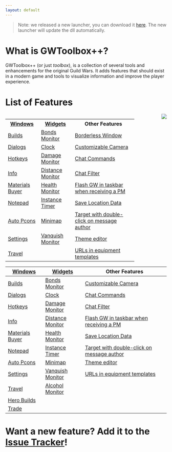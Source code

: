 ```yaml
---
layout: default
---
```


> Note: we released a new launcher, you can download it [here](https://github.com/HasKha/GWToolboxpp/releases/download/2.12_Release/GWToolbox.exe). The new launcher will update the dll automatically.

# What is GWToolbox++?
GWToolbox++ (or just *toolbox*), is a collection of several tools and enhancements for the original Guild Wars. It adds features that should exist in a modern game and tools to visualize information and improve the player experience.

# List of Features
<div style="float: left; width: 80%;">
	<table>
		<tr>
			<th><a href="windows">Windows</a></th>
			<th><a href="widgets">Widgets</a></th>
			<th>Other Features</th>
		</tr>
		<tr>
			<td><a href="builds">Builds</a></td>
			<td><a href="widgets#bonds">Bonds Monitor</a></td>
			<td><a href="settings#game_settings">Borderless Window</a></td>
		</tr>
		<tr>
			<td><a href="dialogs">Dialogs</a></td>
			<td><a href="widgets#clock">Clock</a></td>
			<td><a href="camera">Customizable Camera</a></td>
		</tr>
		<tr>
			<td><a href="hotkeys">Hotkeys</a></td>
			<td><a href="widgets#damage">Damage Monitor</a></td>
			<td><a href="commands">Chat Commands</a></td>
		</tr>
		<tr>
			<td><a href="info">Info</a></td>
			<td><a href="widgets#distance">Distance Monitor</a></td>
			<td><a href="filter">Chat Filter</a></td>
		</tr>
		<tr>
			<td><a href="materials">Materials Buyer</a></td>
			<td><a href="widgets#health">Health Monitor</a></td>
			<td><a href="settings#game_settings">Flash GW in taskbar when receiving a PM</a></td>
		</tr>
		<tr>
			<td><a href="windows#notepad">Notepad</a></td>
			<td><a href="widgets#timer">Instance Timer</a></td>
			<td><a href="settings#toolbox_settings">Save Location Data</a></td>
		</tr>
		<tr>
			<td><a href="pcons">Auto Pcons</a></td>
			<td><a href="minimap">Minimap</a></td>
			<td><a href="settings#game_settings">Target with double-click on message author</a></td>
		</tr>
		<tr>
			<td><a href="settings">Settings</a></td>
			<td><a href="widgets#vanquish">Vanquish Monitor</a></td>
			<td><a href="theme">Theme editor</a></td>
		</tr>
		<tr>
			<td><a href="travel">Travel</a></td>
			<td></td>
			<td><a href="settings#game_settings">URLs in equipment templates</a></td>
		</tr>
	</table>
</div>
<div style="float: right; width: 15%; margin-left: 5%;">
	<img src="https://user-images.githubusercontent.com/11432831/28233445-c7762ff4-68ab-11e7-9388-9437c8987a61.PNG" style="float: right;" />
</div>

| [Windows](windows) | [Widgets](widgets) | Other Features  |
| ------------- |-------------| -----|
| [Builds](builds) | [Bonds Monitor](widgets#bonds) | [Customizable Camera](camera) |
| [Dialogs](dialogs) | [Clock](widgets#clock) | [Chat Commands](commands) |
| [Hotkeys](hotkeys) | [Damage Monitor](widgets#damage) | [Chat Filter](filter) |
| [Info](info) | [Distance Monitor](widgets#distance) | [Flash GW in taskbar when receiving a PM](settings#game_settings) |
| [Materials Buyer](materials) | [Health Monitor](widgets#health) | [Save Location Data](settings#toolbox_settings) |
| [Notepad](windows#notepad) | [Instance Timer](widgets#timer) | [Target with double-click on message author](settings#game_settings) |
| [Auto Pcons](pcons) | [Minimap](minimap) | [Theme editor](theme) |
| [Settings](settings) | [Vanquish Monitor](widgets#vanquish) | [URLs in equipment templates](settings#game_settings) |
| [Travel](travel) | [Alcohol Monitor](widgets#alcohol) |  |
| [Hero Builds](hero) | | 
| [Trade](trade) | |

# Want a new feature? Add it to the [Issue Tracker](https://github.com/HasKha/GWToolboxpp/issues)!